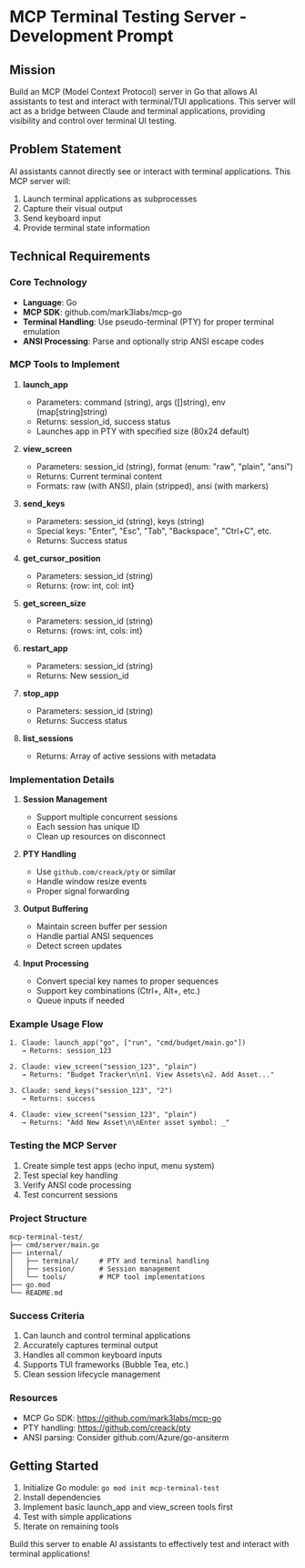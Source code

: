 # MCP Terminal Testing Server - Development Prompt

## Mission
Build an MCP (Model Context Protocol) server in Go that allows AI assistants to test and interact with terminal/TUI applications. This server will act as a bridge between Claude and terminal applications, providing visibility and control over terminal UI testing.

## Problem Statement
AI assistants cannot directly see or interact with terminal applications. This MCP server will:
1. Launch terminal applications as subprocesses
2. Capture their visual output
3. Send keyboard input
4. Provide terminal state information

## Technical Requirements

### Core Technology
- **Language**: Go
- **MCP SDK**: github.com/mark3labs/mcp-go
- **Terminal Handling**: Use pseudo-terminal (PTY) for proper terminal emulation
- **ANSI Processing**: Parse and optionally strip ANSI escape codes

### MCP Tools to Implement

1. **launch_app**
   - Parameters: command (string), args ([]string), env (map[string]string)
   - Returns: session_id, success status
   - Launches app in PTY with specified size (80x24 default)

2. **view_screen**
   - Parameters: session_id (string), format (enum: "raw", "plain", "ansi")
   - Returns: Current terminal content
   - Formats: raw (with ANSI), plain (stripped), ansi (with markers)

3. **send_keys**
   - Parameters: session_id (string), keys (string)
   - Special keys: "Enter", "Esc", "Tab", "Backspace", "Ctrl+C", etc.
   - Returns: Success status

4. **get_cursor_position**
   - Parameters: session_id (string)
   - Returns: {row: int, col: int}

5. **get_screen_size**
   - Parameters: session_id (string)
   - Returns: {rows: int, cols: int}

6. **restart_app**
   - Parameters: session_id (string)
   - Returns: New session_id

7. **stop_app**
   - Parameters: session_id (string)
   - Returns: Success status

8. **list_sessions**
   - Returns: Array of active sessions with metadata

### Implementation Details

1. **Session Management**
   - Support multiple concurrent sessions
   - Each session has unique ID
   - Clean up resources on disconnect

2. **PTY Handling**
   - Use `github.com/creack/pty` or similar
   - Handle window resize events
   - Proper signal forwarding

3. **Output Buffering**
   - Maintain screen buffer per session
   - Handle partial ANSI sequences
   - Detect screen updates

4. **Input Processing**
   - Convert special key names to proper sequences
   - Support key combinations (Ctrl+, Alt+, etc.)
   - Queue inputs if needed

### Example Usage Flow
```
1. Claude: launch_app("go", ["run", "cmd/budget/main.go"])
   → Returns: session_123

2. Claude: view_screen("session_123", "plain")
   → Returns: "Budget Tracker\n\n1. View Assets\n2. Add Asset..."

3. Claude: send_keys("session_123", "2")
   → Returns: success

4. Claude: view_screen("session_123", "plain")
   → Returns: "Add New Asset\n\nEnter asset symbol: _"
```

### Testing the MCP Server
1. Create simple test apps (echo input, menu system)
2. Test special key handling
3. Verify ANSI code processing
4. Test concurrent sessions

### Project Structure
```
mcp-terminal-test/
├── cmd/server/main.go
├── internal/
│   ├── terminal/     # PTY and terminal handling
│   ├── session/      # Session management
│   └── tools/        # MCP tool implementations
├── go.mod
└── README.md
```

### Success Criteria
1. Can launch and control terminal applications
2. Accurately captures terminal output
3. Handles all common keyboard inputs
4. Supports TUI frameworks (Bubble Tea, etc.)
5. Clean session lifecycle management

### Resources
- MCP Go SDK: https://github.com/mark3labs/mcp-go
- PTY handling: https://github.com/creack/pty
- ANSI parsing: Consider github.com/Azure/go-ansiterm

## Getting Started
1. Initialize Go module: `go mod init mcp-terminal-test`
2. Install dependencies
3. Implement basic launch_app and view_screen tools first
4. Test with simple applications
5. Iterate on remaining tools

Build this server to enable AI assistants to effectively test and interact with terminal applications!